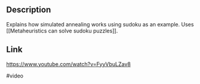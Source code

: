## Description
Explains how simulated annealing works using sudoku as an example. Uses [[Metaheuristics can solve sudoku puzzles]].

## Link
https://www.youtube.com/watch?v=FyyVbuLZav8

#video